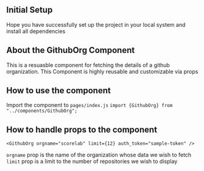 ## Initial Setup

Hope you have successfully set up the project in your local system and install all dependencies

## About the GithubOrg Component

This is a resuasble component for fetching the details of a github organization. This Component is highly reusable and customizable via props

## How to use the component

Import the component to `pages/index.js`
`import {GithubOrg} from "../components/GithubOrg";`

## How to handle props to the component

```
<GithubOrg orgname="scorelab" limit={12} auth_token="sample-token" />
```

`orgname` prop is the name of the organization whose data we wish to fetch
`limit` prop is a limit to the number of repositories we wish to display
